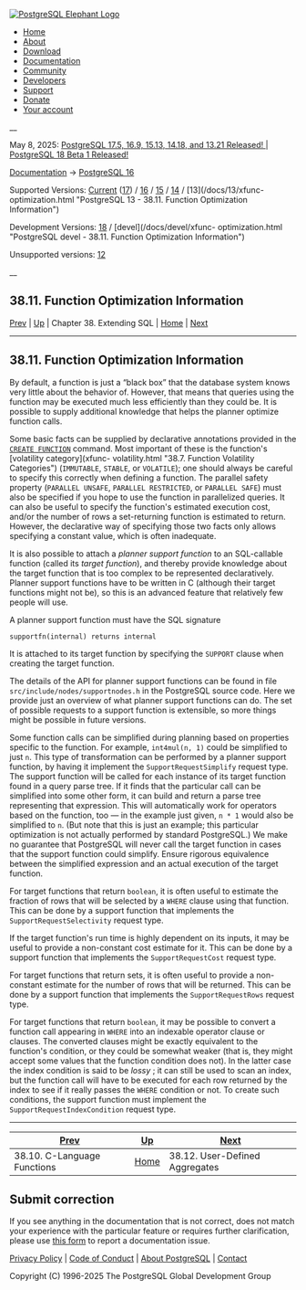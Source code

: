 [ ![PostgreSQL Elephant Logo](/media/img/about/press/elephant.png) ](/)

  * [Home](/ "Home")
  * [About](/about/ "About")
  * [Download](/download/ "Download")
  * [Documentation](/docs/ "Documentation")
  * [Community](/community/ "Community")
  * [Developers](/developer/ "Developers")
  * [Support](/support/ "Support")
  * [Donate](/about/donate/ "Donate")
  * [Your account](/account/ "Your account")

__

May 8, 2025: [ PostgreSQL 17.5, 16.9, 15.13, 14.18, and 13.21 Released! ](/about/news/postgresql-175-169-1513-1418-and-1321-released-3072/) | [ PostgreSQL 18 Beta 1 Released! ](/about/news/postgresql-18-beta-1-released-3070/)

[Documentation](/docs/ "Documentation") -> [PostgreSQL
16](/docs/16/index.html)

Supported Versions: [Current](/docs/current/xfunc-optimization.html
"PostgreSQL 17 - 38.11. Function Optimization Information")
([17](/docs/17/xfunc-optimization.html "PostgreSQL 17 - 38.11. Function
Optimization Information")) / [16](/docs/16/xfunc-optimization.html
"PostgreSQL 16 - 38.11. Function Optimization Information") /
[15](/docs/15/xfunc-optimization.html "PostgreSQL 15 - 38.11. Function
Optimization Information") / [14](/docs/14/xfunc-optimization.html "PostgreSQL
14 - 38.11. Function Optimization Information") / [13](/docs/13/xfunc-
optimization.html "PostgreSQL 13 - 38.11. Function Optimization Information")

Development Versions: [18](/docs/18/xfunc-optimization.html "PostgreSQL 18 -
38.11. Function Optimization Information") / [devel](/docs/devel/xfunc-
optimization.html "PostgreSQL devel - 38.11. Function Optimization
Information")

Unsupported versions: [12](/docs/12/xfunc-optimization.html "PostgreSQL 12 -
38.11. Function Optimization Information")

__

38.11. Function Optimization Information  
---  
[Prev](xfunc-c.html "38.10. C-Language Functions")  | [Up](extend.html "Chapter 38. Extending SQL") | Chapter 38. Extending SQL | [Home](index.html "PostgreSQL 16.9 Documentation") |  [Next](xaggr.html "38.12. User-Defined Aggregates")  
  
* * *

## 38.11. Function Optimization Information #

By default, a function is just a “black box” that the database system knows
very little about the behavior of. However, that means that queries using the
function may be executed much less efficiently than they could be. It is
possible to supply additional knowledge that helps the planner optimize
function calls.

Some basic facts can be supplied by declarative annotations provided in the
[`CREATE FUNCTION`](sql-createfunction.html "CREATE FUNCTION") command. Most
important of these is the function's [volatility category](xfunc-
volatility.html "38.7. Function Volatility Categories") (`IMMUTABLE`,
`STABLE`, or `VOLATILE`); one should always be careful to specify this
correctly when defining a function. The parallel safety property (`PARALLEL
UNSAFE`, `PARALLEL RESTRICTED`, or `PARALLEL SAFE`) must also be specified if
you hope to use the function in parallelized queries. It can also be useful to
specify the function's estimated execution cost, and/or the number of rows a
set-returning function is estimated to return. However, the declarative way of
specifying those two facts only allows specifying a constant value, which is
often inadequate.

It is also possible to attach a _planner support function_ to an SQL-callable
function (called its _target function_), and thereby provide knowledge about
the target function that is too complex to be represented declaratively.
Planner support functions have to be written in C (although their target
functions might not be), so this is an advanced feature that relatively few
people will use.

A planner support function must have the SQL signature

    
    
    supportfn(internal) returns internal
    

It is attached to its target function by specifying the `SUPPORT` clause when
creating the target function.

The details of the API for planner support functions can be found in file
`src/include/nodes/supportnodes.h` in the PostgreSQL source code. Here we
provide just an overview of what planner support functions can do. The set of
possible requests to a support function is extensible, so more things might be
possible in future versions.

Some function calls can be simplified during planning based on properties
specific to the function. For example, `int4mul(n, 1)` could be simplified to
just `n`. This type of transformation can be performed by a planner support
function, by having it implement the `SupportRequestSimplify` request type.
The support function will be called for each instance of its target function
found in a query parse tree. If it finds that the particular call can be
simplified into some other form, it can build and return a parse tree
representing that expression. This will automatically work for operators based
on the function, too — in the example just given, `n * 1` would also be
simplified to `n`. (But note that this is just an example; this particular
optimization is not actually performed by standard PostgreSQL.) We make no
guarantee that PostgreSQL will never call the target function in cases that
the support function could simplify. Ensure rigorous equivalence between the
simplified expression and an actual execution of the target function.

For target functions that return `boolean`, it is often useful to estimate the
fraction of rows that will be selected by a `WHERE` clause using that
function. This can be done by a support function that implements the
`SupportRequestSelectivity` request type.

If the target function's run time is highly dependent on its inputs, it may be
useful to provide a non-constant cost estimate for it. This can be done by a
support function that implements the `SupportRequestCost` request type.

For target functions that return sets, it is often useful to provide a non-
constant estimate for the number of rows that will be returned. This can be
done by a support function that implements the `SupportRequestRows` request
type.

For target functions that return `boolean`, it may be possible to convert a
function call appearing in `WHERE` into an indexable operator clause or
clauses. The converted clauses might be exactly equivalent to the function's
condition, or they could be somewhat weaker (that is, they might accept some
values that the function condition does not). In the latter case the index
condition is said to be _lossy_ ; it can still be used to scan an index, but
the function call will have to be executed for each row returned by the index
to see if it really passes the `WHERE` condition or not. To create such
conditions, the support function must implement the
`SupportRequestIndexCondition` request type.

* * *

[Prev](xfunc-c.html "38.10. C-Language Functions")  | [Up](extend.html "Chapter 38. Extending SQL") |  [Next](xaggr.html "38.12. User-Defined Aggregates")  
---|---|---  
38.10. C-Language Functions  | [Home](index.html "PostgreSQL 16.9 Documentation") |  38.12. User-Defined Aggregates  
  
## Submit correction

If you see anything in the documentation that is not correct, does not match
your experience with the particular feature or requires further clarification,
please use [this form](/account/comments/new/16/xfunc-optimization.html/) to
report a documentation issue.

[Privacy Policy](/about/privacypolicy) | [Code of Conduct](/about/policies/coc/) | [About PostgreSQL](/about/) | [Contact](/about/contact/)  

Copyright (C) 1996-2025 The PostgreSQL Global Development Group

